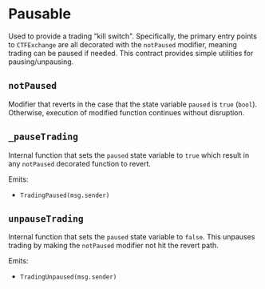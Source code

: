 # Pausable

Used to provide a trading "kill switch". Specifically, the primary entry points to `CTFExchange` are all decorated with the `notPaused` modifier, meaning trading can be paused if needed. This contract provides simple utilities for pausing/unpausing. 

## `notPaused`

Modifier that reverts in the case that the state variable `paused` is `true` (`bool`). Otherwise, execution of modified function continues without disruption.

## `_pauseTrading`

Internal function that sets the `paused` state variable to `true` which result in any `notPaused` decorated function to revert. 

Emits:

- `TradingPaused(msg.sender)`

## `unpauseTrading`

Internal function that sets the `paused` state variable to `false`. This unpauses trading by making the `notPaused` modifier not hit the revert path.

Emits:

- `TradingUnpaused(msg.sender)`


